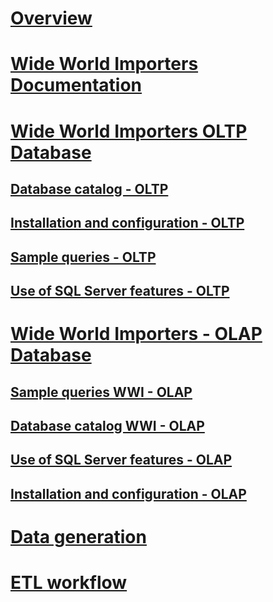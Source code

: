 # [Overview](overview.md)
# [Wide World Importers Documentation](wide-world-importers-documentation.md)

# [Wide World Importers OLTP Database](wide-world-importers-oltp-database.md)
## [Database catalog - OLTP](database-catalog-oltp.md)
## [Installation and configuration - OLTP](installation-and-configuration-wwi-oltp.md)
## [Sample queries - OLTP](sample-queries-oltp.md)
## [Use of SQL Server features - OLTP](use-of-sql-server-features-and-capabilities-wwi-oltp.md)

# [Wide World Importers - OLAP Database](wide-world-importers-olap-database.md)
## [Sample queries WWI - OLAP](sample-queries-wwi-olap.md)
## [Database catalog WWI - OLAP](database-catalog-wwi-olap.md)
## [Use of SQL Server features - OLAP](use-of-sql-server-features-and-capabilities-olap.md)
## [Installation and configuration - OLAP](installation-and-configuration-olap.md)

# [Data generation](data-generation.md)
# [ETL workflow](etl-workflow.md)